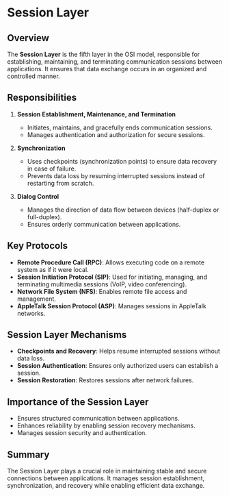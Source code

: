 # Session Layer

## Overview
The **Session Layer** is the fifth layer in the OSI model, responsible for establishing, maintaining, and terminating communication sessions between applications. It ensures that data exchange occurs in an organized and controlled manner.

## Responsibilities
1. **Session Establishment, Maintenance, and Termination**
   - Initiates, maintains, and gracefully ends communication sessions.
   - Manages authentication and authorization for secure sessions.

2. **Synchronization**
   - Uses checkpoints (synchronization points) to ensure data recovery in case of failure.
   - Prevents data loss by resuming interrupted sessions instead of restarting from scratch.

3. **Dialog Control**
   - Manages the direction of data flow between devices (half-duplex or full-duplex).
   - Ensures orderly communication between applications.

## Key Protocols
- **Remote Procedure Call (RPC)**: Allows executing code on a remote system as if it were local.
- **Session Initiation Protocol (SIP)**: Used for initiating, managing, and terminating multimedia sessions (VoIP, video conferencing).
- **Network File System (NFS)**: Enables remote file access and management.
- **AppleTalk Session Protocol (ASP)**: Manages sessions in AppleTalk networks.

## Session Layer Mechanisms
- **Checkpoints and Recovery**: Helps resume interrupted sessions without data loss.
- **Session Authentication**: Ensures only authorized users can establish a session.
- **Session Restoration**: Restores sessions after network failures.

## Importance of the Session Layer
- Ensures structured communication between applications.
- Enhances reliability by enabling session recovery mechanisms.
- Manages session security and authentication.

## Summary
The Session Layer plays a crucial role in maintaining stable and secure connections between applications. It manages session establishment, synchronization, and recovery while enabling efficient data exchange.


